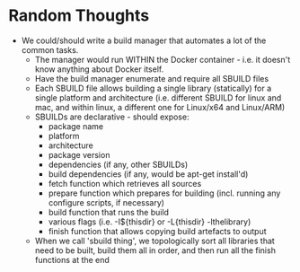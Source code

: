 # Random Thoughts

- We could/should write a build manager that automates a lot of the common tasks.
  - The manager would run WITHIN the Docker container - i.e. it doesn't know
    anything about Docker itself.
  - Have the build manager enumerate and require all SBUILD files
  - Each SBUILD file allows building a single library (statically) for a
    single platform and architecture (i.e. different SBUILD for linux and
    mac, and within linux, a different one for Linux/x64 and Linux/ARM)
  - SBUILDs are declarative - should expose:
     * package name
     * platform
     * architecture
     * package version
     * dependencies (if any, other SBUILDs)
     * build dependencies (if any, would be apt-get install'd)
     * fetch function which retrieves all sources
     * prepare function which prepares for building (incl. running any
       configure scripts, if necessary)
     * build function that runs the build
     * various flags (i.e. -I${thisdir} or -L{thisdir} -lthelibrary)
     * finish function that allows copying build artefacts to output
  - When we call 'sbuild thing', we topologically sort all libraries that
    need to be built, build them all in order, and then run all the finish
    functions at the end
